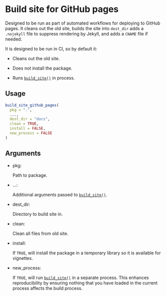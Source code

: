 # Build site for GitHub pages

Designed to be run as part of automated workflows for deploying to
GitHub pages. It cleans out the old site, builds the site into
`dest_dir` adds a `.nojekyll` file to suppress rendering by Jekyll, and
adds a `CNAME` file if needed.

It is designed to be run in CI, so by default it:

- Cleans out the old site.

- Does not install the package.

- Runs
  [`build_site()`](https://pkgdown.r-lib.org/dev/reference/build_site.md)
  in process.

## Usage

``` r
build_site_github_pages(
  pkg = ".",
  ...,
  dest_dir = "docs",
  clean = TRUE,
  install = FALSE,
  new_process = FALSE
)
```

## Arguments

- pkg:

  Path to package.

- ...:

  Additional arguments passed to
  [`build_site()`](https://pkgdown.r-lib.org/dev/reference/build_site.md).

- dest_dir:

  Directory to build site in.

- clean:

  Clean all files from old site.

- install:

  If `TRUE`, will install the package in a temporary library so it is
  available for vignettes.

- new_process:

  If `TRUE`, will run
  [`build_site()`](https://pkgdown.r-lib.org/dev/reference/build_site.md)
  in a separate process. This enhances reproducibility by ensuring
  nothing that you have loaded in the current process affects the build
  process.
